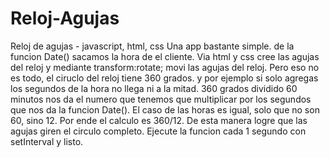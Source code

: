 # Reloj-Agujas
Reloj de agujas - javascript, html, css
Una app bastante simple.
de la funcion Date() sacamos la hora de el cliente. Via html y css cree las agujas del reloj y mediante transform:rotate;
movi las agujas del reloj. Pero eso no es todo, el ciruclo del reloj tiene 360 grados. y por ejemplo si solo agregas los 
segundos de la hora no llega ni a la mitad. 360 grados dividido 60 minutos nos da el numero que tenemos que multiplicar por 
los segundos que nos da la funcion Date(). El caso de las horas es igual, solo que no son 60, sino 12. Por ende el calculo es 360/12. De esta manera logre que las agujas giren el circulo completo.
Ejecute la funcion cada 1 segundo con setInterval y listo.


